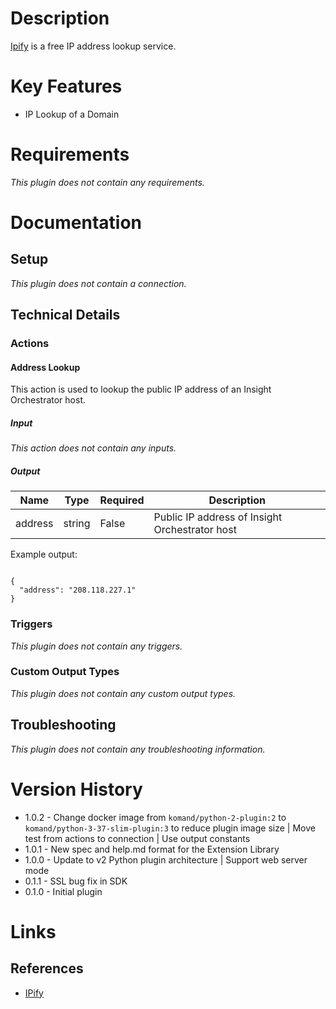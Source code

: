 # Description

[Ipify](https://www.ipify.org/) is a free IP address lookup service.

# Key Features

* IP Lookup of a Domain

# Requirements

_This plugin does not contain any requirements._

# Documentation

## Setup

_This plugin does not contain a connection._

## Technical Details

### Actions

#### Address Lookup

This action is used to lookup the public IP address of an Insight Orchestrator host.

##### Input

_This action does not contain any inputs._

##### Output

|Name|Type|Required|Description|
|----|----|--------|-----------|
|address|string|False|Public IP address of Insight Orchestrator host|

Example output:

```

{
  "address": "208.118.227.1"
}

```

### Triggers

_This plugin does not contain any triggers._

### Custom Output Types

_This plugin does not contain any custom output types._

## Troubleshooting

_This plugin does not contain any troubleshooting information._

# Version History

* 1.0.2 - Change docker image from `komand/python-2-plugin:2` to `komand/python-3-37-slim-plugin:3` to reduce plugin image size | Move test from actions to connection | Use output constants
* 1.0.1 - New spec and help.md format for the Extension Library
* 1.0.0 - Update to v2 Python plugin architecture | Support web server mode
* 0.1.1 - SSL bug fix in SDK
* 0.1.0 - Initial plugin

# Links

## References

* [IPify](https://www.ipify.org/)

